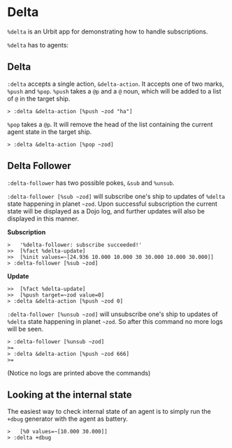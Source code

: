 Delta
=====

`%delta` is an Urbit app for demonstrating how to handle
subscriptions.

`%delta` has to agents:

Delta
-----
`:delta` accepts a single action, `&delta-action`. It accepts
one of two marks, `%push` and `%pop`. `%push` takes a `@p` and
a `@` noun, which will be added to a list of `@` in the target
ship.

```
> :delta &delta-action [%push ~zod "ha"]
```
`%pop` takes a `@p`. It will remove the head of the list containing
the current agent state in the target ship.

```
> :delta &delta-action [%pop ~zod]
```

Delta Follower
--------------

`:delta-follower` has two possible pokes, `&sub` and `%unsub`.

`:delta-follower [%sub ~zod]` will subscribe one's ship to updates
of `%delta` state happening in planet `~zod`. Upon successful
subscription the current state will be displayed as a Dojo log, and
further updates will also be displayed in this manner.

**Subscription**
```
>   '%delta-follower: subscribe succeeded!'
>>  [%fact %delta-update]
>>  [%init values=~[24.936 10.000 10.000 30 30.000 10.000 30.000]]
> :delta-follower [%sub ~zod]
```

**Update**
```
>>  [%fact %delta-update]
>>  [%push target=~zod value=0]
> :delta &delta-action [%push ~zod 0]
```

`:delta-follower [%unsub ~zod]` will unsubscribe one's ship to updates
of `%delta` state happening in planet `~zod`. So after this command no
more logs will be seen.

```
> :delta-follower [%unsub ~zod]
>=
> :delta &delta-action [%push ~zod 666]
>=
```
(Notice no logs are printed above the commands)

Looking at the internal state
-----------------------------

The easiest way to check internal state of an agent is to simply
run the `+dbug` generator with the agent as battery.

```
>   [%0 values=~[10.000 30.000]]
> :delta +dbug
```
